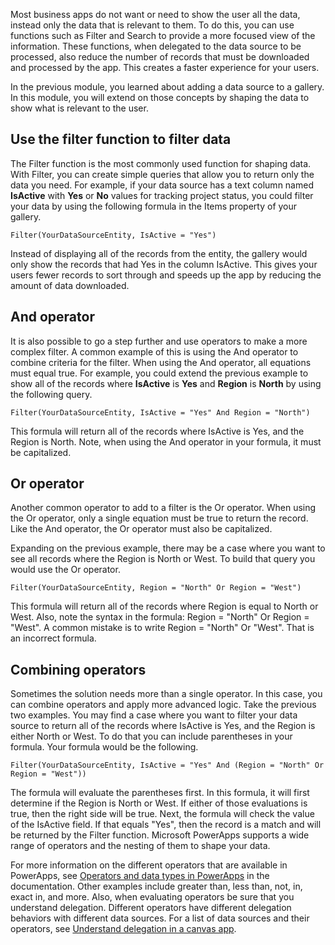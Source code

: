 Most business apps do not want or need to show the user all the data, 
instead only the data that is relevant to them. To do this, you can use 
functions such as Filter and Search to provide a more focused view of the information. 
These functions, when delegated to the data source to be processed, 
also reduce the number of records that must be downloaded and processed by the app. 
This creates a faster experience for your users.

In the previous module, you learned about adding a data source to a gallery. 
In this module, you will extend on those concepts by shaping the data to show 
what is relevant to the user.

Use the filter function to filter data
----------------

The Filter function is the most commonly used function for shaping data.
With Filter, you can create simple queries that allow you to return only
the data you need. For example, if your data source has a text column
named **IsActive** with **Yes** or **No** values for tracking project
status, you could filter your data by using the following formula in the
Items property of your gallery.

```
Filter(YourDataSourceEntity, IsActive = "Yes")
```

Instead of displaying all of the records from the entity, the
gallery would only show the records that had Yes in the column IsActive.
This gives your users fewer records to sort through and speeds up the
app by reducing the amount of data downloaded.

And operator
----------------

It is also possible to go a step further and use operators to make a
more complex filter. A common example of this is using the And operator
to combine criteria for the filter. When using the And operator, all
equations must equal true. For example, you could extend the previous
example to show all of the records where **IsActive** is **Yes** and
**Region** is **North** by using the following query.

```
Filter(YourDataSourceEntity, IsActive = "Yes" And Region = "North")
```

This formula will return all of the records where IsActive is Yes, and
the Region is North. Note, when using the And operator in your formula,
it must be capitalized.

Or operator
---------------

Another common operator to add to a filter is the Or operator. When using
the Or operator, only a single equation must be true to return the
record. Like the And operator, the Or operator must also be capitalized.

Expanding on the previous example, there may be a case where you want to
see all records where the Region is North or West. To build that query
you would use the Or operator.

```
Filter(YourDataSourceEntity, Region = "North" Or Region = "West")
```

This formula will return all of the records where Region is equal to
North or West. Also, note the syntax in the formula: Region =
"North" Or Region = "West". A common mistake is to write Region =
"North" Or "West". That is an incorrect formula.

Combining operators
-------------------

Sometimes the solution needs more than a single operator. In this case,
you can combine operators and apply more advanced logic. Take the
previous two examples. You may find a case where you want to filter your
data source to return all of the records where IsActive is Yes, and the
Region is either North or West. To do that you can include parentheses
in your formula. Your formula would be the following.

```
Filter(YourDataSourceEntity, IsActive = "Yes" And (Region = "North" Or Region = "West"))
```

The formula will evaluate the parentheses first. In this formula, it
will first determine if the Region is North or West. If either of those
evaluations is true, then the right side will be true. Next, the formula
will check the value of the IsActive field. If that equals "Yes", then
the record is a match and will be returned by the Filter function.
Microsoft PowerApps supports a wide range of operators and the nesting of them to
shape your data.

For more information on the different operators that are available in
PowerApps, see [Operators and data types in PowerApps](https://docs.microsoft.com/powerapps/maker/canvas-apps/functions/operators)
in the documentation. Other examples include greater
than, less than, not, in, exact in, and more. Also, when evaluating
operators be sure that you understand delegation. Different operators have
different delegation behaviors with different data sources. For a list 
of data sources and their operators, 
see [Understand delegation in a canvas app](https://docs.microsoft.com/powerapps/maker/canvas-apps/delegation-list).
